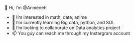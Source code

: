 👋 Hi, I’m @Annieneh
- 👀 I’m interested in math, data, anime 
- 🌱 I’m currently learning Big data, python, and SOL
- 💞️ I’m looking to collaborate on Data analytics project 
- 📫 You gúy can reach me through my Instargram account 

<!---
Annieneh/Annieneh is a ✨ special ✨ repository because its `README.md` (this file) appears on your GitHub profile.
You can click the Preview link to take a look at your changes.
--->
